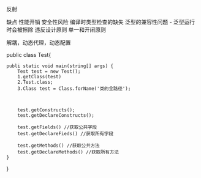 


反射

缺点
    性能开销
    安全性风险
    编译时类型检查的缺失
    泛型的兼容性问题  - 泛型运行时会被擦除
    违反设计原则 单一和开闭原则

解耦，动态代理，动态配置


public class Test{


    publi static void main(string[] args) {
        Test test = new Test();
        1.getClass(test)
        2.Test.class;
        3.Class test = Class.forName('类的全路径');



        test.getConstructs();
        test.getDeclareConstructs();

        test.getFields() //获取公共字段
        test.getDeclareFieds() //获取所有字段

        test.getMethods() //获取公共方法
        test.getDeclareMethods() //获取所有方法
    }




}
